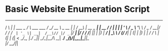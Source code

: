                                                                                                                                         
# Basic Website Enumeration Script
   ___      _               __             ___  ____        _       ___ _            _    
  / __\   _| |__   ___ _ __/ _\ ___  ___  / __\/ __ \ _ __ | |_    / __\ | __ _  ___| | __
 / / | | | | '_ \ / _ \ '__\ \ / _ \/ __|/ /  / / _` | '_ \| __|  /__\// |/ _` |/ __| |/ /
/ /__| |_| | |_) |  __/ |  _\ \  __/ (__/ /__| | (_| | |_) | |_ _/ \/  \ | (_| | (__|   < 
\____/\__, |_.__/ \___|_|  \__/\___|\___\____/\ \__,_| .__/ \__(_)_____/_|\__,_|\___|_|\_\
      |___/                                    \____/|_|                                  
      

